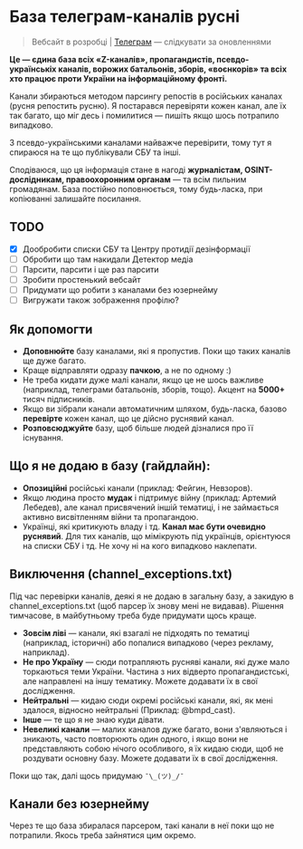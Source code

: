 
# База телеграм-каналів русні

> Вебсайт в розробці | [Телеграм](https://t.me/rusnya_tg) — слідкувати за оновленнями

**Це — єдина база всіх «Z-каналів», пропагандистів, псевдо-українськіх каналів, ворожих батальонів, зборів, «воєнкорів» та всіх хто працює проти України на інформаційному фронті.**

Канали збираються методом парсингу репостів в російських каналах (русня репостить русню). Я постарався перевіряти кожен канал, але їх так багато, що міг десь і помилитися — пишіть якщо шось потрапило випадково.

З псевдо-українськими каналами найважче перевірити, тому тут я спираюся на те що публікували СБУ та інші.

Сподіваюся, що ця інформація стане в нагоді **журналістам, OSINT-дослідникам, правоохоронним органам** — та всім пильним громадянам. База постійно поповнюється, тому будь-ласка, при копіюванні залишайте посилання.

## TODO
 - [x] Дообробити списки СБУ та Центру протидії дезінформації
 - [ ] Обробити що там накидали Детектор медіа
 - [ ] Парсити, парсити і ще раз парсити
 - [ ] Зробити простенький вебсайт
 - [ ] Придумати що робити з каналами без юзернейму
 - [ ] Вигружати також зображення профілю?

## Як допомогти
- **Доповнюйте** базу каналами, які я пропустив. Поки що таких каналів ще
   дуже багато.
- Краще відправляти одразу **пачкою**, а не по одному :)
- Не треба кидати дуже малі канали, якщо це не шось важливе (наприклад, телеграми батальонів, зборів, тощо). Акцент на **5000+** тисяч підписників.
- Якщо ви зібрали канали автоматичним шляхом, будь-ласка, базово
   **перевірте** кожен канал, що це дійсно руснявий канал.
- **Розповсюджуйте** базу, щоб більше людей дізналися про її існування.

## Що я не додаю в базу (гайдлайн):
 - **Опозиційні** російські канали (приклад: Фейгин, Невзоров). 
 - Якщо людина просто **мудак** і підтримує війну (приклад: Артемий Лебедев), але канал присвячений іншій тематиці, і не займається активно висвітленням війни та пропагандою.
 - Українці, які критикують владу і тд. **Канал має бути очевидно руснявий**. Для тих каналів, що мімікрують під українців, орієнтуюся на списки СБУ і тд. Не хочу ні на кого випадково наклепати.

## Виключення (channel_exceptions.txt)
Під час перевірки каналів, деякі я не додаю в загальну базу, а закидую в channel_exceptions.txt (щоб парсер їх знову мені не видавав). Рішення тимчасове, в майбутньому треба буде придумати щось краще.

 - **Зовсім ліві** — канали, які взагалі не підходять по тематиці (наприклад, історичні) або попалися випадково (через рекламу, наприклад).
 - **Не про Україну** — сюди потрапляють русняві канали, які дуже мало торкаються теми України. Частина з них відверто пропагандистські, але направлені на іншу тематику. Можете додавати їх в свої дослідження.
 - **Нейтральні** — кидаю сюди окремі російські канали, які, як мені здалося, відносно нейтральні (Приклад: @bmpd_cast).
 - **Інше** — те що я не знаю куди дівати.
 - **Невеликі канали** — малих каналов дуже багато, вони з'являються і зникають, часто повторюють один одного, і якщо вони не представляють собою нічого особливого, я їх кидаю сюди, щоб не роздувати основну базу. Можете додавати їх в свої дослідження.

Поки що так, далі щось придумаю `¯\_(ツ)_/¯`

## Канали без юзернейму
Через те що база збиралася парсером, такі канали в неї поки що не потрапили. Якось треба зайнятися цим окремо.
